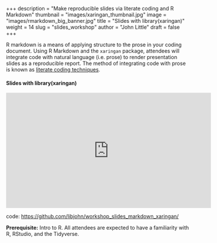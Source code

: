 +++
description = "Make reproducible slides via literate coding and R Markdown"
thumbnail = "images/xaringan_thumbnail.jpg"
image = "images/rmarkdown_big_banner.jpg"
title = "Slides with library(xaringan)"
weight = 14
slug = "slides_workshop"
author = "John Little"
draft = false
+++  

R markdown is a means of applying structure to the prose in your coding document. Using R Markdown and the `xaringan` package, attendees will integrate code with natural language (i.e. prose) to render presentation slides as a reproducible report.  The method of integrating code with prose is known as [literate coding techniques](https://en.wikipedia.org/wiki/Literate_programming).

#### Slides with library(xaringan)  

<iframe width="560" height="315" src="https://www.youtube.com/embed/3n9nASHg9gc" title="YouTube video player" frameborder="0" allow="accelerometer; autoplay; clipboard-write; encrypted-media; gyroscope; picture-in-picture" allowfullscreen></iframe>  

code: https://github.com/libjohn/workshop_slides_markdown_xaringan/  

**Prerequisite:**  Intro to R.  All attendees are expected to have a familiarity with R, RStudio, and the Tidyverse. 

<!-- 
### Register

This semester the **Dashboards, slides, and R Markdown** workshop combines elements of this workshop with the [Interactive Dashboards](/portfolio/dashboard_workshop) workshop  

<a href="https://duke.libcal.com/event/7300231" class="button">Register:<br>Slides with Rmarkdown (Xaringan)<br>April 6, 2021</a> 

-->





